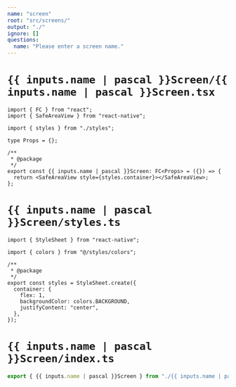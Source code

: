 ```yaml
---
name: "screen"
root: "src/screens/"
output: "./"
ignore: []
questions:
  name: "Please enter a screen name."
---
```


# `{{ inputs.name | pascal }}Screen/{{ inputs.name | pascal }}Screen.tsx`

```tsx
import { FC } from "react";
import { SafeAreaView } from "react-native";

import { styles } from "./styles";

type Props = {};

/**
 * @package
 */
export const {{ inputs.name | pascal }}Screen: FC<Props> = ({}) => {
  return <SafeAreaView style={styles.container}></SafeAreaView>;
};
```

# `{{ inputs.name | pascal }}Screen/styles.ts`

```tsx
import { StyleSheet } from "react-native";

import { colors } from "@/styles/colors";

/**
 * @package
 */
export const styles = StyleSheet.create({
  container: {
    flex: 1,
    backgroundColor: colors.BACKGROUND,
    justifyContent: "center",
  },
});
```

# `{{ inputs.name | pascal }}Screen/index.ts`

```typescript
export { {{ inputs.name | pascal }}Screen } from "./{{ inputs.name | pascal }}Screen";
```
